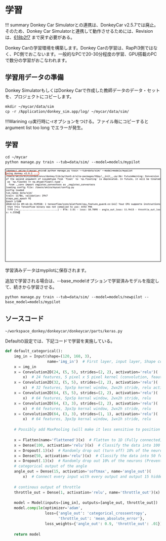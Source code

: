 # 学習

!!! summary
    Donkey Car Simulatorとの連携は、DonkeyCar v2.5.7では廃止。そのため、Donkey Car Simulatorと連携して動作させるためには、Revisionは、[618b2f7](https://github.com/autorope/donkeycar/commit/618b2f78954b4cc7880365d518a1f24fdfe102ef) まで戻す必要がある。

Donkey Carの学習環境を構築します。Donkey Carの学習は、RapPi3側ではなく、PC側でおこないます。一般的なPCで20-30分程度の学習、GPU搭載のPCで数分の学習がおこなわれます。

## 学習用データの準備

Donkey SimulatorもしくはDonkey Carで作成した教師データのデータ・セットを、プロジェクトにコピーします。


```console
mkdir ~/mycar/data/sim
cp -r /Application/donkey_sim.app/log/ ~/mycar/data/sim/
```

!!!Warining
	`cp`実行時に-rオプションをつける。ファイル毎にコピーするとargument list too long でエラーが発生。

## 学習

```console
cd ~/mycar
python manage.py train --tub=data/sim/ --model=models/mypilot
```

![](./img/train001.png)

学習済みデータはmypilotに保存されます。

追加で学習される場合は、--base_modelオプションで学習済みモデルを指定して、続きから学習させる。

```console
python manage.py train --tub=data/sim/ --model=models/newpilot --base_model=models/mypilot
```

## ソースコード

`~/workspace_donkey/donkeycar/donkeycar/parts/keras.py`

Defaultの設定では、下記コードで学習を実施している。

```python
def default_categorical():
    img_in = Input(shape=(120, 160, 3),
                   name='img_in')  # First layer, input layer, Shape comes from camera.py resolution, RGB
    x = img_in
    x = Convolution2D(24, (5, 5), strides=(2, 2), activation='relu')(
        x)  # 24 features, 5 pixel x 5 pixel kernel (convolution, feauture) window, 2wx2h stride, relu activation
    x = Convolution2D(32, (5, 5), strides=(2, 2), activation='relu')(
        x)  # 32 features, 5px5p kernel window, 2wx2h stride, relu activatiion
    x = Convolution2D(64, (5, 5), strides=(2, 2), activation='relu')(
        x)  # 64 features, 5px5p kernal window, 2wx2h stride, relu
    x = Convolution2D(64, (3, 3), strides=(2, 2), activation='relu')(
        x)  # 64 features, 3px3p kernal window, 2wx2h stride, relu
    x = Convolution2D(64, (3, 3), strides=(1, 1), activation='relu')(
        x)  # 64 features, 3px3p kernal window, 1wx1h stride, relu

    # Possibly add MaxPooling (will make it less sensitive to position in image).  Camera angle fixed, so may not to be needed

    x = Flatten(name='flattened')(x)  # Flatten to 1D (Fully connected)
    x = Dense(100, activation='relu')(x)  # Classify the data into 100 features, make all negatives 0
    x = Dropout(.1)(x)  # Randomly drop out (turn off) 10% of the neurons (Prevent overfitting)
    x = Dense(50, activation='relu')(x)  # Classify the data into 50 features, make all negatives 0
    x = Dropout(.1)(x)  # Randomly drop out 10% of the neurons (Prevent overfitting)
    # categorical output of the angle
    angle_out = Dense(15, activation='softmax', name='angle_out')(
        x)  # Connect every input with every output and output 15 hidden units. Use Softmax to give percentage. 15 categories and find best one based off percentage 0.0-1.0

    # continous output of throttle
    throttle_out = Dense(1, activation='relu', name='throttle_out')(x)  # Reduce to 1 number, Positive number only

    model = Model(inputs=[img_in], outputs=[angle_out, throttle_out])
    model.compile(optimizer='adam',
                  loss={'angle_out': 'categorical_crossentropy',
                        'throttle_out': 'mean_absolute_error'},
                  loss_weights={'angle_out': 0.9, 'throttle_out': .01})

    return model
```

